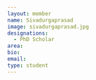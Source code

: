 ```yaml
---
layout: member
name: Sivadurgaprasad
image: sivadurgaprasad.jpg
designations: 
  - PhD Scholar
area:
bio:
email:
type: student
---
```

